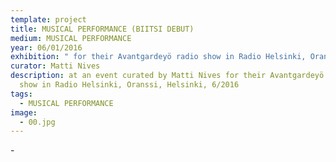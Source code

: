 ```yaml
---
template: project
title: MUSICAL PERFORMANCE (BIITSI DEBUT)
medium: MUSICAL PERFORMANCE
year: 06/01/2016
exhibition: " for their Avantgardeyö radio show in Radio Helsinki, Oranssi, Helsinki"
curator: Matti Nives
description: at an event curated by Matti Nives for their Avantgardeyö radio
  show in Radio Helsinki, Oranssi, Helsinki, 6/2016
tags:
  - MUSICAL PERFORMANCE
image:
  - 00.jpg
---
```

\-